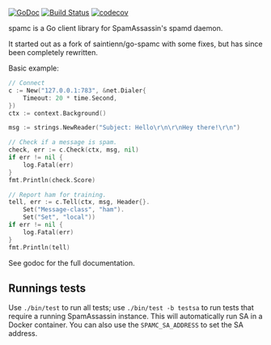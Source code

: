 [![GoDoc](https://godoc.org/github.com/Teamwork/spamc?status.svg)](https://teamwork.github.io/spamc/)
[![Build Status](https://travis-ci.org/Teamwork/spamc.svg?branch=master)](https://travis-ci.org/Teamwork/spamc)
[![codecov](https://codecov.io/gh/Teamwork/spamc/branch/master/graph/badge.svg?token=n0k8YjbQOL)](https://codecov.io/gh/Teamwork/spamc)

spamc is a Go client library for SpamAssassin's spamd daemon.

It started out as a fork of saintienn/go-spamc with some fixes, but has since
been completely rewritten.

Basic example:

```go
// Connect
c := New("127.0.0.1:783", &net.Dialer{
    Timeout: 20 * time.Second,
})
ctx := context.Background()

msg := strings.NewReader("Subject: Hello\r\n\r\nHey there!\r\n")

// Check if a message is spam.
check, err := c.Check(ctx, msg, nil)
if err != nil {
    log.Fatal(err)
}
fmt.Println(check.Score)

// Report ham for training.
tell, err := c.Tell(ctx, msg, Header{}.
    Set("Message-class", "ham").
    Set("Set", "local"))
if err != nil {
    log.Fatal(err)
}
fmt.Println(tell)
```

See godoc for the full documentation.

Runnings tests
--------------

Use `./bin/test` to run all tests; use `./bin/test -b testsa` to run tests that
require a running SpamAssassin instance. This will automatically run SA in a
Docker container. You can also use the `SPAMC_SA_ADDRESS` to set the SA address.
